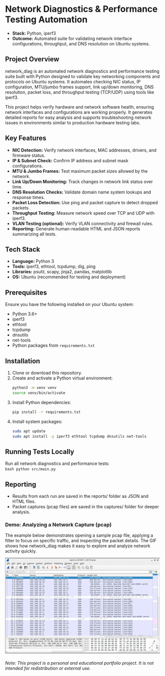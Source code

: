 # Network Diagnostics & Performance Testing Automation

* **Stack:** Python, iperf3
* **Outcome:** Automated suite for validating network interface configurations, throughput, and DNS resolution on Ubuntu systems.

## Project Overview  
network_diag is an automated network diagnostics and performance testing suite built with Python designed to validate key networking components and protocols on Ubuntu systems. It automates checking NIC status, IP configuration, MTU/jumbo frames support, link up/down monitoring, DNS resolution, packet loss, and throughput testing (TCP/UDP) using tools like iperf3.

This project helps verify hardware and network software health, ensuring network interfaces and configurations are working properly. It generates detailed reports for easy analysis and supports troubleshooting network issues in environments similar to production hardware testing labs.

## Key Features  
- **NIC Detection:** Verify network interfaces, MAC addresses, drivers, and firmware status.  
- **IP & Subnet Check:** Confirm IP address and subnet mask configurations.  
- **MTU & Jumbo Frames:** Test maximum packet sizes allowed by the network.  
- **Link Up/Down Monitoring:** Track changes in network link status over time.  
- **DNS Resolution Checks:** Validate domain name system lookups and response times.  
- **Packet Loss Detection:** Use ping and packet capture to detect dropped packets.  
- **Throughput Testing:** Measure network speed over TCP and UDP with iperf3.  
- **VLAN Testing (optional):** Verify VLAN connectivity and firewall rules.  
- **Reporting:** Generate human-readable HTML and JSON reports summarizing all tests.  

## Tech Stack  
- **Language:** Python 3  
- **Tools:** iperf3, ethtool, tcpdump, dig, ping  
- **Libraries:** psutil, scapy, jinja2, pandas, matplotlib  
- **OS:** Ubuntu (recommended for testing and deployment)  

## Prerequisites  
Ensure you have the following installed on your Ubuntu system:  
- Python 3.6+  
- iperf3  
- ethtool  
- tcpdump  
- dnsutils  
- net-tools  
- Python packages from `requirements.txt`  

## Installation  
1. Clone or download this repository.  
2. Create and activate a Python virtual environment:  
    ```bash
    python3 -m venv venv
    source venv/bin/activate
    ```  
3. Install Python dependencies:  
    ```bash
    pip install -r requirements.txt
    ```  
4. Install system packages:  
    ```bash
    sudo apt update
    sudo apt install -y iperf3 ethtool tcpdump dnsutils net-tools
    ```  

## Running Tests Locally  
Run all network diagnostics and performance tests:  
    ```bash
    python src/main.py
    ``` 

## Reporting
- Results from each run are saved in the reports/ folder as JSON and HTML files.
- Packet captures (pcap files) are saved in the captures/ folder for deeper analysis.

### Demo: Analyzing a Network Capture (pcap)

The example below demonstrates opening a sample pcap file, applying a filter to focus on specific traffic, and inspecting the packet details. The GIF shows how network_diag makes it easy to explore and analyze network activity quickly.

![Network Capture Demo](docs/network_capture_demo.gif)


###### Note: This project is a personal and educational portfolio project. It is not intended for redistribution or external use.